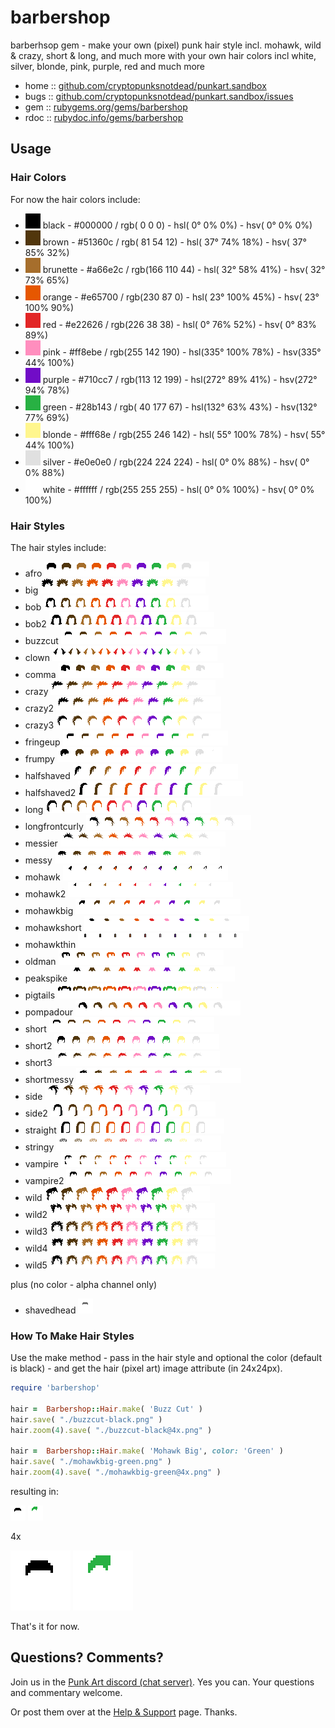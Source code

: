# barbershop

barberhsop gem - make your own (pixel) punk hair style incl. mohawk, wild & crazy, short & long, and much more with your own hair colors incl white, silver, blonde, pink, purple, red and much more  



* home  :: [github.com/cryptopunksnotdead/punkart.sandbox](https://github.com/cryptopunksnotdead/punkart.sandbox)
* bugs  :: [github.com/cryptopunksnotdead/punkart.sandbox/issues](https://github.com/cryptopunksnotdead/punkart.sandbox/issues)
* gem   :: [rubygems.org/gems/barbershop](https://rubygems.org/gems/barbershop)
* rdoc  :: [rubydoc.info/gems/barbershop](http://rubydoc.info/gems/barbershop)



## Usage


### Hair Colors

For now the hair colors include:

- ![](i/color-black.png) black - #000000 / rgb(  0   0   0) - hsl(  0°   0%   0%) - hsv(  0°   0%   0%)          
- ![](i/color-brown.png) brown - #51360c / rgb( 81  54  12) - hsl( 37°  74%  18%) - hsv( 37°  85%  32%)
- ![](i/color-brunette.png) brunette - #a66e2c / rgb(166 110  44) - hsl( 32°  58%  41%) - hsv( 32°  73%  65%)
- ![](i/color-orange.png) orange - #e65700 / rgb(230  87   0) - hsl( 23° 100%  45%) - hsv( 23° 100%  90%)
- ![](i/color-red.png) red - #e22626 / rgb(226  38  38) - hsl(  0°  76%  52%) - hsv(  0°  83%  89%)
- ![](i/color-pink.png) pink - #ff8ebe / rgb(255 142 190) - hsl(335° 100%  78%) - hsv(335°  44% 100%)
- ![](i/color-purple.png) purple - #710cc7 / rgb(113  12 199) - hsl(272°  89%  41%) - hsv(272°  94%  78%)
- ![](i/color-green.png) green - #28b143 / rgb( 40 177  67) - hsl(132°  63%  43%) - hsv(132°  77%  69%)
- ![](i/color-blonde.png) blonde - #fff68e / rgb(255 246 142) - hsl( 55° 100%  78%) - hsv( 55°  44% 100%)
- ![](i/color-silver.png) silver - #e0e0e0 / rgb(224 224 224) - hsl(  0°   0%  88%) - hsv(  0°   0%  88%)       
- ![](i/color-white.png) white - #ffffff / rgb(255 255 255) - hsl(  0°   0% 100%) - hsv(  0°   0% 100%)          



### Hair Styles

The hair styles include:

- afro ![](i/hair/afro-strip.png)
- big ![](i/hair/big-strip.png)
- bob ![](i/hair/bob-strip.png)
- bob2 ![](i/hair/bob2-strip.png)
- buzzcut ![](i/hair/buzzcut-strip.png)
- clown ![](i/hair/clown-strip.png)
- comma ![](i/hair/comma-strip.png)
- crazy ![](i/hair/crazy-strip.png)
- crazy2 ![](i/hair/crazy2-strip.png)
- crazy3 ![](i/hair/crazy3-strip.png)
- fringeup ![](i/hair/fringeup-strip.png)
- frumpy ![](i/hair/frumpy-strip.png)
- halfshaved ![](i/hair/halfshaved-strip.png)
- halfshaved2 ![](i/hair/halfshaved2-strip.png)
- long ![](i/hair/long-strip.png)
- longfrontcurly ![](i/hair/longfrontcurly-strip.png)
- messier ![](i/hair/messier-strip.png)
- messy ![](i/hair/messy-strip.png)
- mohawk ![](i/hair/mohawk-strip.png)
- mohawk2 ![](i/hair/mohawk2-strip.png)
- mohawkbig ![](i/hair/mohawkbig-strip.png)
- mohawkshort ![](i/hair/mohawkshort-strip.png)
- mohawkthin ![](i/hair/mohawkthin-strip.png)
- oldman ![](i/hair/oldman-strip.png)
- peakspike ![](i/hair/peakspike-strip.png)
- pigtails ![](i/hair/pigtails-strip.png)
- pompadour ![](i/hair/pompadour-strip.png)
- short ![](i/hair/short-strip.png)
- short2 ![](i/hair/short2-strip.png)
- short3 ![](i/hair/short3-strip.png)
- shortmessy ![](i/hair/shortmessy-strip.png)
- side ![](i/hair/side-strip.png)
- side2 ![](i/hair/side2-strip.png)
- straight ![](i/hair/straight-strip.png)
- stringy ![](i/hair/stringy-strip.png)
- vampire ![](i/hair/vampire-strip.png)
- vampire2 ![](i/hair/vampire2-strip.png)
- wild ![](i/hair/wild-strip.png)
- wild2 ![](i/hair/wild2-strip.png)
- wild3 ![](i/hair/wild3-strip.png)
- wild4 ![](i/hair/wild4-strip.png)
- wild5 ![](i/hair/wild5-strip.png)

plus (no color - alpha channel only)

- shavedhead ![](i/hair/shavedhead.png)



### How To Make Hair Styles


Use the make method - pass in the hair style and optional the color (default is black) -
and get the hair (pixel art) image attribute (in 24x24px).

``` ruby
require 'barbershop'

hair =  Barbershop::Hair.make( 'Buzz Cut' )
hair.save( "./buzzcut-black.png" )
hair.zoom(4).save( "./buzzcut-black@4x.png" )

hair =  Barbershop::Hair.make( 'Mohawk Big', color: 'Green' )
hair.save( "./mohawkbig-green.png" )
hair.zoom(4).save( "./mohawkbig-green@4x.png" )
```


resulting in:

![](i/buzzcut-black.png)
![](i/mohawkbig-green.png)

4x

![](i/buzzcut-black@4x.png)
![](i/mohawkbig-green@4x.png)


That's it for now.




## Questions? Comments?

Join us in the [Punk Art discord (chat server)](https://discord.gg/FE3HeXNKRa). Yes you can.
Your questions and commentary welcome.

Or post them over at the [Help & Support](https://github.com/geraldb/help) page. Thanks.


